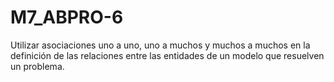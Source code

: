 # M7_ABPRO-6
Utilizar asociaciones uno a uno, uno a muchos y muchos a muchos en la definición de las relaciones entre las entidades de un modelo que resuelven un problema.
